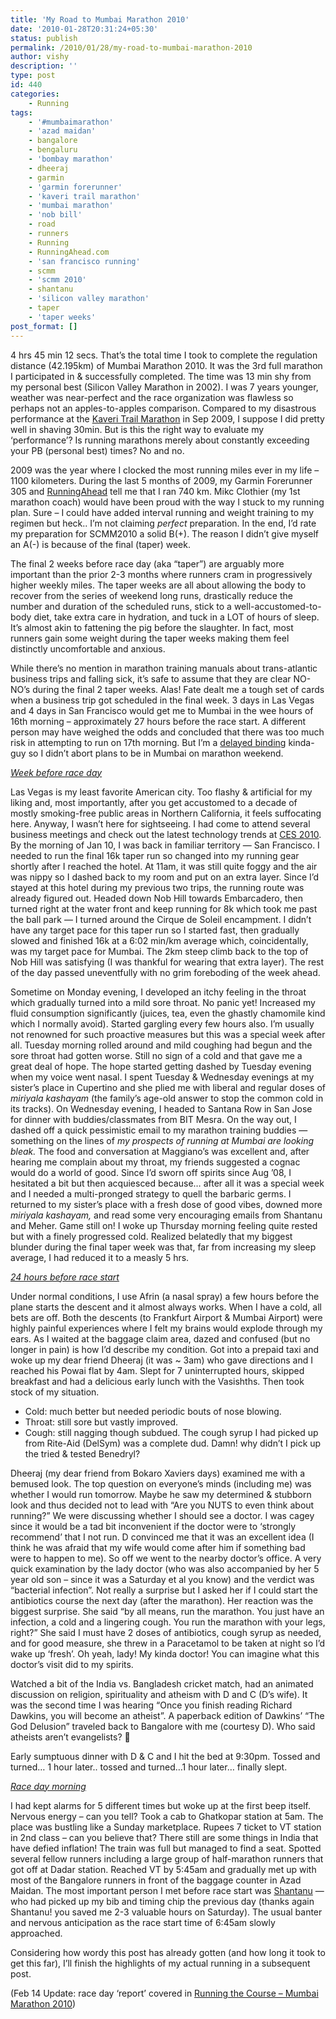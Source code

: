 ```yaml
---
title: 'My Road to Mumbai Marathon 2010'
date: '2010-01-28T20:31:24+05:30'
status: publish
permalink: /2010/01/28/my-road-to-mumbai-marathon-2010
author: vishy
description: ''
type: post
id: 440
categories: 
    - Running
tags:
    - '#mumbaimarathon'
    - 'azad maidan'
    - bangalore
    - bengaluru
    - 'bombay marathon'
    - dheeraj
    - garmin
    - 'garmin forerunner'
    - 'kaveri trail marathon'
    - 'mumbai marathon'
    - 'nob bill'
    - road
    - runners
    - Running
    - RunningAhead.com
    - 'san francisco running'
    - scmm
    - 'scmm 2010'
    - shantanu
    - 'silicon valley marathon'
    - taper
    - 'taper weeks'
post_format: []
---
```

4 hrs 45 min 12 secs. That’s the total time I took to complete the regulation distance (42.195km) of Mumbai Marathon 2010. It was the 3rd full marathon I participated in &amp; successfully completed. The time was 13 min shy from my personal best (Silicon Valley Marathon in 2002). I was 7 years younger, weather was near-perfect and the race organization was flawless so perhaps not an apples-to-apples comparison. Compared to my disastrous performance at the [Kaveri Trail Marathon](http://www.kaveritrailmarathon.com/) in Sep 2009, I suppose I did pretty well in shaving 30min. But is this the right way to evaluate my ‘performance’? Is running marathons merely about constantly exceeding your PB (personal best) times? No and no.

2009 was the year where I clocked the most running miles ever in my life – 1100 kilometers. During the last 5 months of 2009, my Garmin Forerunner 305 and [RunningAhead](http://runningahead.com) tell me that I ran 740 km. Mikc Clothier (my 1st marathon coach) would have been proud with the way I stuck to my running plan. Sure – I could have added interval running and weight training to my regimen but heck.. I’m not claiming *perfect* preparation. In the end, I’d rate my preparation for SCMM2010 a solid B(+). The reason I didn’t give myself an A(-) is because of the final (taper) week.

The final 2 weeks before race day (aka “taper”) are arguably more important than the prior 2-3 months where runners cram in progressively higher weekly miles. The taper weeks are all about allowing the body to recover from the series of weekend long runs, drastically reduce the number and duration of the scheduled runs, stick to a well-accustomed-to-body diet, take extra care in hydration, and tuck in a LOT of hours of sleep. It’s almost akin to fattening the pig before the slaughter. In fact, most runners gain some weight during the taper weeks making them feel distinctly uncomfortable and anxious.

While there’s no mention in marathon training manuals about trans-atlantic business trips and falling sick, it’s safe to assume that they are clear NO-NO’s during the final 2 taper weeks. Alas! Fate dealt me a tough set of cards when a business trip got scheduled in the final week. 3 days in Las Vegas and 4 days in San Francisco would get me to Mumbai in the wee hours of 16th morning – approximately 27 hours before the race start. A different person may have weighed the odds and concluded that there was too much risk in attempting to run on 17th morning. But I’m a [delayed binding](http://en.wikipedia.org/wiki/Delayed_binding) kinda-guy so I didn’t abort plans to be in Mumbai on marathon weekend.

<span style="text-decoration:underline;">*Week before race day*</span>

Las Vegas is my least favorite American city. Too flashy &amp; artificial for my liking and, most importantly, after you get accustomed to a decade of mostly smoking-free public areas in Northern California, it feels suffocating here. Anyway, I wasn’t here for sightseeing. I had come to attend several business meetings and check out the latest technology trends at [CES 2010](http://www.cesweb.org/). By the morning of Jan 10, I was back in familiar territory — San Francisco. I needed to run the final 16k taper run so changed into my running gear shortly after I reached the hotel. At 11am, it was still quite foggy and the air was nippy so I dashed back to my room and put on an extra layer. Since I’d stayed at this hotel during my previous two trips, the running route was already figured out. Headed down Nob Hill towards Embarcadero, then turned right at the water front and keep running for 8k which took me past the ball park — I turned around the Cirque de Soleil encampment. I didn’t have any target pace for this taper run so I started fast, then gradually slowed and finished 16k at a 6:02 min/km average which, coincidentally, was my target pace for Mumbai. The 2km steep climb back to the top of Nob Hill was satisfying (I was thankful for wearing that extra layer). The rest of the day passed uneventfully with no grim foreboding of the week ahead.

Sometime on Monday evening, I developed an itchy feeling in the throat which gradually turned into a mild sore throat. No panic yet! Increased my fluid consumption significantly (juices, tea, even the ghastly chamomile kind which I normally avoid). Started gargling every few hours also. I’m usually not renowned for such proactive measures but this was a special week after all. Tuesday morning rolled around and mild coughing had begun and the sore throat had gotten worse. Still no sign of a cold and that gave me a great deal of hope. The hope started getting dashed by Tuesday evening when my voice went nasal. I spent Tuesday &amp; Wednesday evenings at my sister’s place in Cupertino and she plied me with liberal and regular doses of *miriyala kashayam* (the family’s age-old answer to stop the common cold in its tracks). On Wednesday evening, I headed to Santana Row in San Jose for dinner with buddies/classmates from BIT Mesra. On the way out, I dashed off a quick pessimistic email to my marathon training buddies — something on the lines of *my prospects of running at Mumbai are looking bleak.* The food and conversation at Maggiano’s was excellent and, after hearing me complain about my throat, my friends suggested a cognac would do a world of good. Since I’d sworn off spirits since Aug ’08, I hesitated a bit but then acquiesced because… after all it was a special week and I needed a multi-pronged strategy to quell the barbaric germs. I returned to my sister’s place with a fresh dose of good vibes, downed more *miriyala kashayam,* and read some very encouraging emails from Shantanu and Meher. Game still on! I woke up Thursday morning feeling quite rested but with a finely progressed cold. Realized belatedly that my biggest blunder during the final taper week was that, far from increasing my sleep average, I had reduced it to a measly 5 hrs.

*<span style="text-decoration:underline;">24 hours before race start</span>*

Under normal conditions, I use Afrin (a nasal spray) a few hours before the plane starts the descent and it almost always works. When I have a cold, all bets are off. Both the descents (to Frankfurt Airport &amp; Mumbai Airport) were highly painful experiences where I felt my brains would explode through my ears. As I waited at the baggage claim area, dazed and confused (but no longer in pain) is how I’d describe my condition. Got into a prepaid taxi and woke up my dear friend Dheeraj (it was ~ 3am) who gave directions and I reached his Powai flat by 4am. Slept for 7 uninterrupted hours, skipped breakfast and had a delicious early lunch with the Vasishths. Then took stock of my situation.

- Cold: much better but needed periodic bouts of nose blowing.
- Throat: still sore but vastly improved.
- Cough: still nagging though subdued. The cough syrup I had picked up from Rite-Aid (DelSym) was a complete dud. Damn! why didn’t I pick up the tried &amp; tested Benedryl?

Dheeraj (my dear friend from Bokaro Xaviers days) examined me with a bemused look. The top question on everyone’s minds (including me) was whether I would run tomorrow. Maybe he saw my determined &amp; stubborn look and thus decided not to lead with “Are you NUTS to even think about running?” We were discussing whether I should see a doctor. I was cagey since it would be a tad bit inconvenient if the doctor were to ‘strongly recommend’ that I not run. D convinced me that it was an excellent idea (I think he was afraid that my wife would come after him if something bad were to happen to me). So off we went to the nearby doctor’s office. A very quick examination by the lady doctor (who was also accompanied by her 5 year old son – since it was a Saturday et al you know) and the verdict was “bacterial infection”. Not really a surprise but I asked her if I could start the antibiotics course the next day (after the marathon). Her reaction was the biggest surprise. She said “by all means, run the marathon. You just have an infection, a cold and a lingering cough. You run the marathon with your legs, right?” She said I must have 2 doses of antibiotics, cough syrup as needed, and for good measure, she threw in a Paracetamol to be taken at night so I’d wake up ‘fresh’. Oh yeah, lady! My kinda doctor! You can imagine what this doctor’s visit did to my spirits.

Watched a bit of the India vs. Bangladesh cricket match, had an animated discussion on religion, spirituality and atheism with D and C (D’s wife). It was the second time I was hearing “Once you finish reading Richard Dawkins, you will become an atheist”. A paperback edition of Dawkins’ “The God Delusion” traveled back to Bangalore with me (courtesy D). Who said atheists aren’t evangelists? 🙂

Early sumptuous dinner with D &amp; C and I hit the bed at 9:30pm. Tossed and turned… 1 hour later.. tossed and turned…1 hour later… finally slept.

<span style="text-decoration:underline;">*Race day morning*</span>

I had kept alarms for 5 different times but woke up at the first beep itself. Nervous energy – can you tell? Took a cab to Ghatkopar station at 5am. The place was bustling like a Sunday marketplace. Rupees 7 ticket to VT station in 2nd class – can you believe that? There still are some things in India that have defied inflation! The train was full but managed to find a seat. Spotted several fellow runners including a large group of half-marathon runners that got off at Dadar station. Reached VT by 5:45am and gradually met up with most of the Bangalore runners in front of the baggage counter in Azad Maidan. The most important person I met before race start was [Shantanu](http://din-charya.blogspot.com/2010/01/training-ends.html) — who had picked up my bib and timing chip the previous day (thanks again Shantanu! you saved me 2-3 valuable hours on Saturday). The usual banter and nervous anticipation as the race start time of 6:45am slowly approached.

Considering how wordy this post has already gotten (and how long it took to get this far), I’ll finish the highlights of my actual running in a subsequent post.

(Feb 14 Update: race day ‘report’ covered in [Running the Course – Mumbai Marathon 2010](http://ulaar.wordpress.com/2010/02/14/running-the-course-mumbai-marathon-2010/))